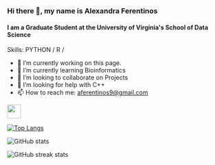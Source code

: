 ### Hi there 👋, my name is Alexandra Ferentinos
#### I am a Graduate Student at the University of Virginia's School of Data Science

Skills: PYTHON / R /

- 🔭 I’m currently working on this page. 
- 🌱 I’m currently learning Bioinformatics  
- 👯 I’m looking to collaborate on Projects 
- 🤔 I’m looking for help with C++ 
- 📫 How to reach me: aferentinos9@gmail.com 


<p align="left"> <a href="https://www.github.com/atferentinos" target="_blank" rel="noreferrer"> <picture> <source media="(prefers-color-scheme: dark)" srcset="https://raw.githubusercontent.com/danielcranney/readme-generator/main/public/icons/socials/github-dark.svg" /> <source media="(prefers-color-scheme: light)" srcset="https://raw.githubusercontent.com/danielcranney/readme-generator/main/public/icons/socials/github.svg" /> <img src="https://raw.githubusercontent.com/danielcranney/readme-generator/main/public/icons/socials/github.svg" width="32" height="32" /> </picture> </a> 

[![Top Langs](https://github-readme-stats.vercel.app/api/top-langs/?username=atferentinos)](https://github.com/anuraghazra/github-readme-stats)

![GitHub stats](https://github-readme-stats.vercel.app/api?username=atferentinos&show_icons=true)  

![GitHub streak stats](https://streak-stats.demolab.com/?user=atferentinos)  

